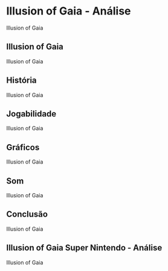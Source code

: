 ---
---

# Illusion of Gaia - Análise

Illusion of Gaia

## Illusion of Gaia

Illusion of Gaia

## História

Illusion of Gaia

## Jogabilidade

Illusion of Gaia

## Gráficos

Illusion of Gaia

## Som

Illusion of Gaia

## Conclusão

Illusion of Gaia

## Illusion of Gaia Super Nintendo - Análise

Illusion of Gaia
